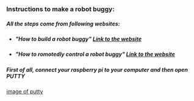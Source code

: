 ### Instructions to make a robot buggy:
##### All the steps come from following websites:
  * ##### "How to build a robot buggy" [Link to the website](https://projects.raspberrypi.org/en/projects/build-a-buggy)
  * ##### "How to romotedly control a robot buggy" [Link to the website](https://projects.raspberrypi.org/en/projects/remote-control-buggy)

##### First of all, connect your raspberry pi to your computer and then open PUTTY
[image of putty](https://images.ctfassets.net/0lvk5dbamxpi/3128zvPEmpHTiBw8mDQj5w/fcc8610ddf64e53cbef743190984afe8/PuTTY_Windows_configuration_and_connection_screen_with_profile_save_option)
